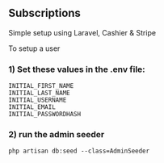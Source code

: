 ## Subscriptions

Simple setup using Laravel, Cashier & Stripe

To setup a user

### 1) Set these values in the .env file:
    INITIAL_FIRST_NAME
    INITIAL_LAST_NAME
    INITIAL_USERNAME
    INITIAL_EMAIL
    INITIAL_PASSWORDHASH

### 2) run the admin seeder

``
php artisan db:seed --class=AdminSeeder
``
